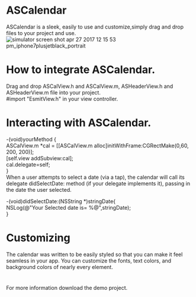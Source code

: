 # ASCalendar  
ASCalendar is a sleek, easily to use and customize,simply drag and drop files to your project and use.  
![simulator screen shot apr 27 2017 12 15 53 pm_iphone7plusjetblack_portrait](https://cloud.githubusercontent.com/assets/4947148/25479283/f546f4cc-2b61-11e7-9a7d-2a872637fc1b.png)
# How to integrate ASCalendar.  
Drag and drop ASCalView.h and ASCalView.m, ASHeaderView.h and ASHeaderView.m file into your project.  
#import "EsmitView.h" in your view controller.  
# Interacting with ASCalendar.  

-(void)yourMethod {  
  ASCalView.m *cal = [[ASCalView.m alloc]initWithFrame:CGRectMake(0,60, 200, 200)];  
    [self.view addSubview:cal];  
    cal.delegate=self;  
}  
When a user attempts to select a date (via a tap), the calendar will call its delegate didSelectDate: method (if your delegate implements it), passing in the date the user selected.   

-(void)didSelectDate:(NSString *)stringDate{  
    NSLog(@"Your Selected date is= %@",stringDate);  
} 

# Customizing
The calendar was written to be easily styled so that you can make it feel seamless in your app. You can customize the fonts, text colors, and background colors of nearly every element.

#
For more information download the demo project.

